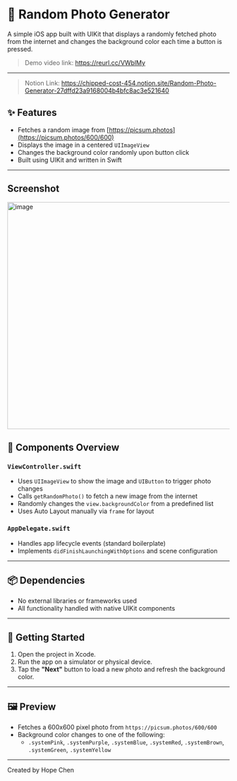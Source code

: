# 📸 Random Photo Generator

A simple iOS app built with UIKit that displays a randomly fetched photo from the internet and changes the background color each time a button is pressed.

> Demo video link: https://reurl.cc/VWblMy
---
> Notion Link: https://chipped-cost-454.notion.site/Random-Photo-Generator-27dffd23a9168004b4bfc8ac3e521640


## ✨ Features

- Fetches a random image from [https://picsum.photos](https://picsum.photos/600/600)
- Displays the image in a centered `UIImageView`
- Changes the background color randomly upon button click
- Built using UIKit and written in Swift

---
## Screenshot

<img width="608" height="514" alt="image" src="https://github.com/user-attachments/assets/3ffb2be4-f41e-4ad1-a23e-f53f5601866e" />

## 🧱 Components Overview

### `ViewController.swift`

- Uses `UIImageView` to show the image and `UIButton` to trigger photo changes
- Calls `getRandomPhoto()` to fetch a new image from the internet
- Randomly changes the `view.backgroundColor` from a predefined list
- Uses Auto Layout manually via `frame` for layout

### `AppDelegate.swift`

- Handles app lifecycle events (standard boilerplate)
- Implements `didFinishLaunchingWithOptions` and scene configuration

---

## 📦 Dependencies

- No external libraries or frameworks used
- All functionality handled with native UIKit components

---

## 🚀 Getting Started

1. Open the project in Xcode.
2. Run the app on a simulator or physical device.
3. Tap the **"Next"** button to load a new photo and refresh the background color.

---

## 🖼 Preview

- Fetches a 600x600 pixel photo from `https://picsum.photos/600/600`
- Background color changes to one of the following:
  - `.systemPink`, `.systemPurple`, `.systemBlue`, `.systemRed`, `.systemBrown`, `.systemGreen`, `.systemYellow`

---

Created by Hope Chen
